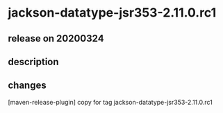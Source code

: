 # jackson-datatype-jsr353-2.11.0.rc1

## release on 20200324
## description
## changes
[maven-release-plugin] copy for tag jackson-datatype-jsr353-2.11.0.rc1

